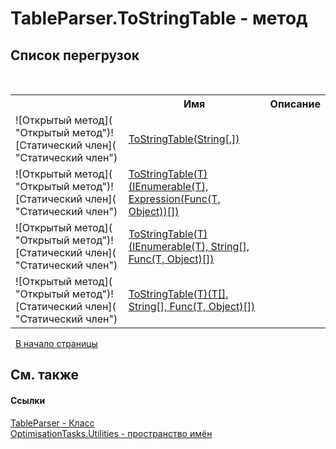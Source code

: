 # TableParser.ToStringTable - метод
 


## Список&nbsp;перегрузок
&nbsp;<table><tr><th></th><th>Имя</th><th>Описание</th></tr><tr><td>![Открытый метод]( "Открытый метод")![Статический член]( "Статический член")</td><td><a href="M_OptimisationTasks_Utilities_TableParser_ToStringTable">ToStringTable(String[,])</a></td><td /></tr><tr><td>![Открытый метод]( "Открытый метод")![Статический член]( "Статический член")</td><td><a href="M_OptimisationTasks_Utilities_TableParser_ToStringTable__1">ToStringTable(T)(IEnumerable(T), Expression(Func(T, Object))[])</a></td><td /></tr><tr><td>![Открытый метод]( "Открытый метод")![Статический член]( "Статический член")</td><td><a href="M_OptimisationTasks_Utilities_TableParser_ToStringTable__1_1">ToStringTable(T)(IEnumerable(T), String[], Func(T, Object)[])</a></td><td /></tr><tr><td>![Открытый метод]( "Открытый метод")![Статический член]( "Статический член")</td><td><a href="M_OptimisationTasks_Utilities_TableParser_ToStringTable__1_2">ToStringTable(T)(T[], String[], Func(T, Object)[])</a></td><td /></tr></table>&nbsp;
<a href="#tableparser.tostringtable---метод">В начало страницы</a>

## См. также


#### Ссылки
<a href="T_OptimisationTasks_Utilities_TableParser">TableParser - Класс</a><br /><a href="N_OptimisationTasks_Utilities">OptimisationTasks.Utilities - пространство имён</a><br />